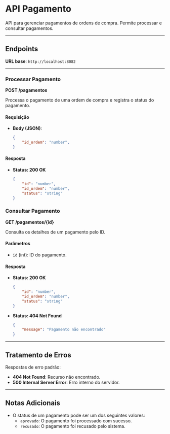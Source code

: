 # API Pagamento

API para gerenciar pagamentos de ordens de compra. Permite processar e consultar pagamentos.

---

## Endpoints

**URL base**: `http://localhost:8082`

---

### Processar Pagamento

**POST /pagamentos**

Processa o pagamento de uma ordem de compra e registra o status do pagamento.

#### Requisição

- **Body (JSON)**:
    ```json
    {
        "id_ordem": "number",
    }
    ```

#### Resposta

- **Status: 200 OK**
    ```json
    {
        "id": "number",
        "id_ordem": "number",
        "status": "string"
    }
    ```

### Consultar Pagamento

**GET /pagamentos/{id}**

Consulta os detalhes de um pagamento pelo ID.

#### Parâmetros

- `id` (int): ID do pagamento.

#### Resposta

- **Status: 200 OK**
    ```json
    {
        "id": "number",
        "id_ordem": "number",
        "status": "string"
    }
    ```

- **Status: 404 Not Found**
    ```json
    {
        "message": "Pagamento não encontrado"
    }
    ```

---

## Tratamento de Erros

Respostas de erro padrão:

- **404 Not Found**: Recurso não encontrado.
- **500 Internal Server Error**: Erro interno do servidor.

---

## Notas Adicionais

- O status de um pagamento pode ser um dos seguintes valores:
  - `aprovado`: O pagamento foi processado com sucesso.
  - `recusado`: O pagamento foi recusado pelo sistema.
